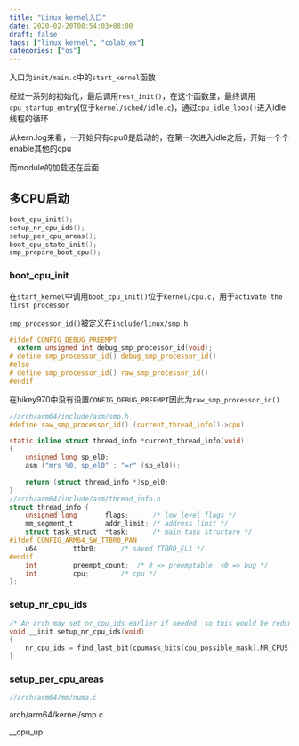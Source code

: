 ```yaml
---
title: "Linux kernel入口"
date: 2020-02-20T00:54:03+08:00
draft: false
tags: ["linux kernel", "colab_ex"]
categories: ["os"]
---
```



入口为```init/main.c```中的```start_kernel```函数

经过一系列的初始化，最后调用```rest_init()```，在这个函数里，最终调用```cpu_startup_entry```(位于```kernel/sched/idle.c```)，通过```cpu_idle_loop()```进入idle线程的循环


从kern.log来看，一开始只有cpu0是启动的，在第一次进入idle之后，开始一个个enable其他的cpu

而module的加载还在后面

## 多CPU启动

```c
boot_cpu_init();
setup_nr_cpu_ids();
setup_per_cpu_areas();
boot_cpu_state_init();
smp_prepare_boot_cpu();
```

### boot_cpu_init

在```start_kernel```中调用```boot_cpu_init()```位于```kernel/cpu.c```，用于```activate the first processor```

```smp_processor_id()```被定义在```include/linux/smp.h```

```c
#ifdef CONFIG_DEBUG_PREEMPT
  extern unsigned int debug_smp_processor_id(void);
# define smp_processor_id() debug_smp_processor_id()
#else
# define smp_processor_id() raw_smp_processor_id()
#endif
```

在hikey970中没有设置```CONFIG_DEBUG_PREEMPT```因此为```raw_smp_processor_id()```

```c
//arch/arm64/include/asm/smp.h
#define raw_smp_processor_id() (current_thread_info()->cpu)

static inline struct thread_info *current_thread_info(void)
{
	unsigned long sp_el0;
	asm ("mrs %0, sp_el0" : "=r" (sp_el0));
    
	return (struct thread_info *)sp_el0;
}
//arch/arm64/include/asm/thread_info.h
struct thread_info {
	unsigned long		flags;		/* low level flags */
	mm_segment_t		addr_limit;	/* address limit */
	struct task_struct	*task;		/* main task structure */
#ifdef CONFIG_ARM64_SW_TTBR0_PAN
	u64			ttbr0;		/* saved TTBR0_EL1 */
#endif
	int			preempt_count;	/* 0 => preemptable, <0 => bug */
	int			cpu;		/* cpu */
};
```

### setup_nr_cpu_ids

```c
/* An arch may set nr_cpu_ids earlier if needed, so this would be redundant */
void __init setup_nr_cpu_ids(void)
{
	nr_cpu_ids = find_last_bit(cpumask_bits(cpu_possible_mask),NR_CPUS) + 1;
}
```

### setup_per_cpu_areas

```c
//arch/arm64/mm/numa.c
```

arch/arm64/kernel/smp.c

__cpu_up